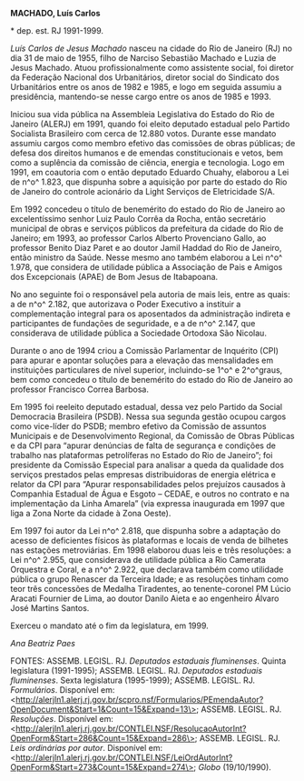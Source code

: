**MACHADO, Luís Carlos**

\* dep. est. RJ 1991-1999.

*Luís Carlos de Jesus Machado* nasceu na cidade do Rio de Janeiro (RJ)
no dia 31 de maio de 1955, filho de Narciso Sebastião Machado e Luzia de
Jesus Machado. Atuou profissionalmente como assistente social, foi
diretor da Federação Nacional dos Urbanitários, diretor social do
Sindicato dos Urbanitários entre os anos de 1982 e 1985, e logo em
seguida assumiu a presidência, mantendo-se nesse cargo entre os anos de
1985 e 1993.

Iniciou sua vida pública na Assembleia Legislativa do Estado do Rio de
Janeiro (ALERJ) em 1991, quando foi eleito deputado estadual pelo
Partido Socialista Brasileiro com cerca de 12.880 votos. Durante esse
mandato assumiu cargos como membro efetivo das comissões de obras
públicas; de defesa dos direitos humanos e de emendas constitucionais e
vetos, bem como a suplência da comissão de ciência, energia e
tecnologia. Logo em 1991, em coautoria com o então deputado Eduardo
Chuahy, elaborou a Lei de n^o^ 1.823, que dispunha sobre a aquisição por
parte do estado do Rio de Janeiro do controle acionário da Light
Serviços de Eletricidade S/A.

Em 1992 concedeu o título de benemérito do estado do Rio de Janeiro ao
excelentíssimo senhor Luiz Paulo Corrêa da Rocha, então secretário
municipal de obras e serviços públicos da prefeitura da cidade do Rio de
Janeiro; em 1993, ao professor Carlos Alberto Provenciano Gallo, ao
professor Benito Diaz Paret e ao doutor Jamil Haddad do Rio de Janeiro,
então ministro da Saúde. Nesse mesmo ano também elaborou a Lei n^o^
1.978, que considera de utilidade pública a Associação de Pais e Amigos
dos Excepcionais (APAE) de Bom Jesus de Itabapoana.

No ano seguinte foi o responsável pela autoria de mais leis, entre as
quais: a de n^o^ 2.182, que autorizava o Poder Executivo a instituir a
complementação integral para os aposentados da administração indireta e
participantes de fundações de seguridade, e a de n^o^ 2.147, que
considerava de utilidade pública a Sociedade Ortodoxa São Nicolau.

Durante o ano de 1994 criou a Comissão Parlamentar de Inquérito (CPI)
para apurar e apontar soluções para a elevação das mensalidades em
instituições particulares de nível superior, incluindo-se 1^o^ e
2^o^graus, bem como concedeu o título de benemérito do estado do Rio de
Janeiro ao professor Francisco Correa Barbosa.

Em 1995 foi reeleito deputado estadual, dessa vez pelo Partido da Social
Democracia Brasileira (PSDB). Nessa sua segunda gestão ocupou cargos
como vice-líder do PSDB; membro efetivo da Comissão de assuntos
Municipais e de Desenvolvimento Regional, da Comissão de Obras Públicas
e da CPI para “apurar denúncias de falta de segurança e condições de
trabalho nas plataformas petrolíferas no Estado do Rio de Janeiro”; foi
presidente da Comissão Especial para analisar a queda da qualidade dos
serviços prestados pelas empresas distribuidoras de energia elétrica e
relator da CPI para “Apurar responsabilidades pelos prejuízos causados à
Companhia Estadual de Água e Esgoto – CEDAE, e outros no contrato e na
implementação da Linha Amarela” (via expressa inaugurada em 1997 que
liga a Zona Norte da cidade à Zona Oeste).

Em 1997 foi autor da Lei n^o^ 2.818, que dispunha sobre a adaptação do
acesso de deficientes físicos às plataformas e locais de venda de
bilhetes nas estações metroviárias. Em 1998 elaborou duas leis e três
resoluções: a Lei n^o^ 2.955, que considerava de utilidade pública a Rio
Camerata Orquestra e Coral, e a n^o^ 2.922, que declarava também como
utilidade pública o grupo Renascer da Terceira Idade; e as resoluções
tinham como teor três concessões de Medalha Tiradentes, ao
tenente-coronel PM Lúcio Aracati Fournier de Lima, ao doutor Danilo
Aieta e ao engenheiro Álvaro José Martins Santos.

Exerceu o mandato até o fim da legislatura, em 1999.

*Ana Beatriz Paes*

FONTES: ASSEMB. LEGISL. RJ. *Deputados estaduais fluminenses*. Quinta
legislatura (1991-1995); ASSEMB. LEGISL. RJ. *Deputados estaduais
fluminenses*. Sexta legislatura (1995-1999); ASSEMB. LEGISL. RJ.
*Formulários*. Disponível em:
\<http://alerjln1.alerj.rj.gov.br/scpro.nsf/Formularios/PEmendaAutor?OpenDocument&Start=1&Count=15&Expand=13\>;
ASSEMB. LEGISL. RJ. *Resoluções*. Disponível em:
\<http://alerjln1.alerj.rj.gov.br/CONTLEI.NSF/ResolucaoAutorInt?OpenForm&Start=286&Count=15&Expand=286\>;
ASSEMB. LEGISL. RJ. *Leis ordinárias por autor*. Disponível em:
\<http://alerjln1.alerj.rj.gov.br/CONTLEI.NSF/LeiOrdAutorInt?OpenForm&Start=273&Count=15&Expand=274\>;
*Globo* (19/10/1990).
